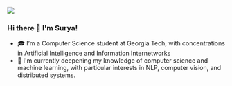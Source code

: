 ![](https://komarev.com/ghpvc/?username=codingwithsurya&color=green)

### Hi there 👋 I'm Surya!



- 🎓 I’m a Computer Science student at Georgia Tech, with concentrations in Artificial Intelligence and Information Internetworks
- 🔭 I'm currently deepening my knowledge of computer science and machine learning, with particular interests in NLP, computer vision, and distributed systems.
